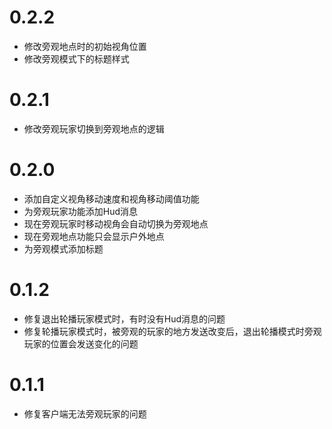 # 0.2.2

- 修改旁观地点时的初始视角位置
- 修改旁观模式下的标题样式

# 0.2.1

- 修改旁观玩家切换到旁观地点的逻辑

# 0.2.0

- 添加自定义视角移动速度和视角移动阈值功能
- 为旁观玩家功能添加Hud消息
- 现在旁观玩家时移动视角会自动切换为旁观地点
- 现在旁观地点功能只会显示户外地点
- 为旁观模式添加标题

# 0.1.2

- 修复退出轮播玩家模式时，有时没有Hud消息的问题
- 修复轮播玩家模式时，被旁观的玩家的地方发送改变后，退出轮播模式时旁观玩家的位置会发送变化的问题

# 0.1.1

- 修复客户端无法旁观玩家的问题